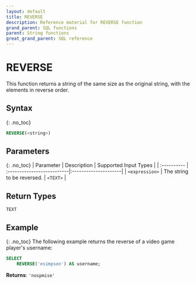 ```yaml
---
layout: default
title: REVERSE
description: Reference material for REVERSE function
grand_parent: SQL functions
parent: String functions
great_grand_parent: SQL reference
---
```


# REVERSE

This function returns a string of the same size as the original string, with the elements in reverse order.

## Syntax
{: .no_toc}

```sql
REVERSE(<string>)
```
## Parameters 
{: .no_toc}
| Parameter  | Description                | Supported Input Types |
| :---------- | :--------------------------|:---------------------|
| `<expression>` | The string to be reversed. | `<TEXT>` | 

## Return Types
`TEXT`

## Example
{: .no_toc}
The following example returns the reverse of a video game player's username: 

```sql
SELECT
	REVERSE('esimpson') AS username; 
```

**Returns**: `'nospmise'`
